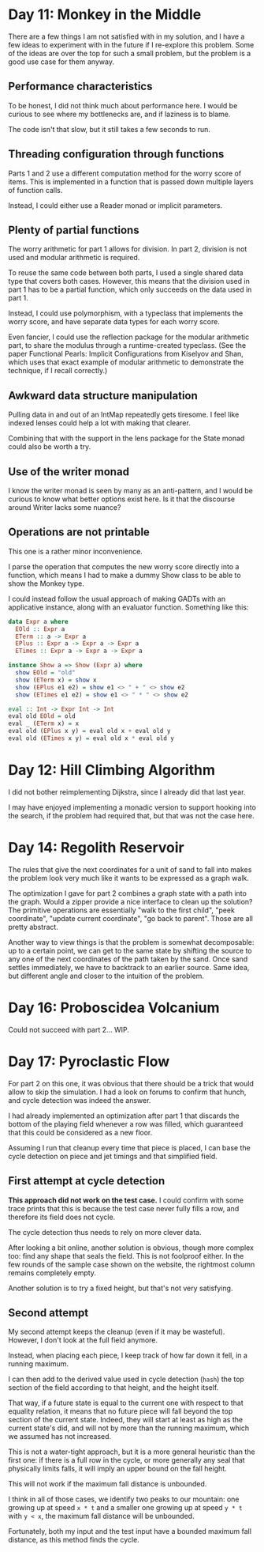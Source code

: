 # Day 11: Monkey in the Middle

There are a few things I am not satisfied with in my solution, and I have a few
ideas to experiment with in the future if I re-explore this problem. Some of
the ideas are over the top for such a small problem, but the problem is a good
use case for them anyway.

## Performance characteristics

To be honest, I did not think much about performance here. I would be curious
to see where my bottlenecks are, and if laziness is to blame.

The code isn't that slow, but it still takes a few seconds to run.

## Threading configuration through functions

Parts 1 and 2 use a different computation method for the worry score of items.
This is implemented in a function that is passed down multiple layers of
function calls.

Instead, I could either use a Reader monad or implicit parameters.

## Plenty of partial functions

The worry arithmetic for part 1 allows for division. In part 2, division is not
used and modular arithmetic is required.

To reuse the same code between both parts, I used a single shared data type
that covers both cases. However, this means that the division used in part 1
has to be a partial function, which only succeeds on the data used in part 1.

Instead, I could use polymorphism, with a typeclass that implements the worry
score, and have separate data types for each worry score.

Even fancier, I could use the reflection package for the modular arithmetic
part, to share the modulus through a runtime-created typeclass. (See the paper
Functional Pearls: Implicit Configurations from Kiselyov and Shan, which uses
that exact example of modular arithmetic to demonstrate the technique, if I
recall correctly.)

## Awkward data structure manipulation

Pulling data in and out of an IntMap repeatedly gets tiresome. I feel like
indexed lenses could help a lot with making that clearer.

Combining that with the support in the lens package for the State monad could
also be worth a try.

## Use of the writer monad

I know the writer monad is seen by many as an anti-pattern, and I would be
curious to know what better options exist here. Is it that the discourse around
Writer lacks some nuance?

## Operations are not printable

This one is a rather minor inconvenience.

I parse the operation that computes the new worry score directly into a
function, which means I had to make a dummy Show class to be able to show the
Monkey type.

I could instead follow the usual approach of making GADTs with an applicative
instance, along with an evaluator function. Something like this:

```haskell
data Expr a where
  EOld :: Expr a
  ETerm :: a -> Expr a
  EPlus :: Expr a -> Expr a -> Expr a
  ETimes :: Expr a -> Expr a -> Expr a

instance Show a => Show (Expr a) where
  show EOld = "old"
  show (ETerm x) = show x
  show (EPlus e1 e2) = show e1 <> " + " <> show e2
  show (ETimes e1 e2) = show e1 <> " * " <> show e2

eval :: Int -> Expr Int -> Int
eval old EOld = old
eval _ (ETerm x) = x
eval old (EPlus x y) = eval old x + eval old y
eval old (ETimes x y) = eval old x * eval old y
```

# Day 12: Hill Climbing Algorithm

I did not bother reimplementing Dijkstra, since I already did that last year.

I may have enjoyed implementing a monadic version to support hooking into the
search, if the problem had required that, but that was not the case here.

# Day 14: Regolith Reservoir

The rules that give the next coordinates for a unit of sand to fall into makes
the problem look very much like it wants to be expressed as a graph walk.

The optimization I gave for part 2 combines a graph state with a path into the
graph. Would a zipper provide a nice interface to clean up the solution? The
primitive operations are essentially "walk to the first child", "peek
coordinate", "update current coordinate", "go back to parent". Those are all
pretty abstract.

Another way to view things is that the problem is somewhat decomposable: up to
a certain point, we can get to the same state by shifting the source to any one
of the next coordinates of the path taken by the sand. Once sand settles
immediately, we have to backtrack to an earlier source. Same idea, but
different angle and closer to the intuition of the problem.

# Day 16: Proboscidea Volcanium

Could not succeed with part 2... WIP.

# Day 17: Pyroclastic Flow

For part 2 on this one, it was obvious that there should be a trick that would
allow to skip the simulation. I had a look on forums to confirm that hunch, and
cycle detection was indeed the answer.

I had already implemented an optimization after part 1 that discards the bottom
of the playing field whenever a row was filled, which guaranteed that this
could be considered as a new floor.

Assuming I run that cleanup every time that piece is placed, I can base the
cycle detection on piece and jet timings and that simplified field.

## First attempt at cycle detection

**This approach did not work on the test case.** I could confirm with some
trace prints that this is because the test case never fully fills a row, and
therefore its field does not cycle.

The cycle detection thus needs to rely on more clever data.

After looking a bit online, another solution is obvious, though more complex
too: find any shape that seals the field. This is not foolproof either. In the
few rounds of the sample case shown on the website, the rightmost column
remains completely empty.

Another solution is to try a fixed height, but that's not very satisfying.

## Second attempt

My second attempt keeps the cleanup (even if it may be wasteful). However, I
don't look at the full field anymore.

Instead, when placing each piece, I keep track of how far down it fell, in a
running maximum.

I can then add to the derived value used in cycle detection (`hash`) the top
section of the field according to that height, and the height itself.

That way, if a future state is equal to the current one with respect to that
equality relation, it means that no future piece will fall beyond the top
section of the current state. Indeed, they will start at least as high as the
current state's did, and will not by more than the running maximum, which we
assumed has not increased.

This is not a water-tight approach, but it is a more general heuristic than the
first one: if there is a full row in the cycle, or more generally any seal that
physically limits falls, it will imply an upper bound on the fall height.

This will not work if the maximum fall distance is unbounded.

I think in all of those cases, we identify two peaks to our mountain: one
growing up at speed `x * t` and a smaller one growing up at speed `y * t` with
`y < x`, the maximum fall distance will be unbounded.

Fortunately, both my input and the test input have a bounded maximum fall
distance, as this method finds the cycle.
